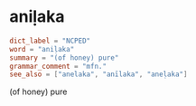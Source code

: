 # aniḷaka

``` toml
dict_label = "NCPED"
word = "aniḷaka"
summary = "(of honey) pure"
grammar_comment = "mfn."
see_also = ["anelaka", "anīlaka", "aneḷaka"]
```

(of honey) pure

